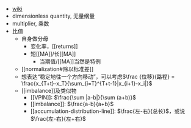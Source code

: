 - [wiki](https://en.wikipedia.org/wiki/Dimensionless_quantity)
- dimensionless quantity, 无量纲量
- multiplier, 乘数
- 比值
  - 自身做分母
    - 变化率，[[returns]]
    - 短[[MA]]/长[[MA]]
      - 当期值/[[MA]]当然是特例
  - [[normalization#除以标准差]]
  - 想表达“稳定地往一个方向移动”，可以考虑$\frac {位移}{路程} = \frac{x_{T+t}-x_T}{\sum_{i=T}^{T+t-1}|x_{i+1}-x_i|}$
  - [[imbalance]]及类似物
      - [[VPIN]]: $\frac{\sum |a-b|}{\sum (a+b)}$
      - [[imbalance]]: $\frac{a-b}{a+b}$
      - [[accumulation-distribution-line]]: $\frac{左-右}{总长}$，或说$\frac{左-右}{左+右}$
